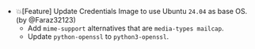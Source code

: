 - 💥[Feature] Update Credentials Image to use Ubuntu `24.04` as base OS. (by @Faraz32123)
  - Add `mime-support` alternatives that are `media-types mailcap`.
  - Update `python-openssl` to `python3-openssl`.